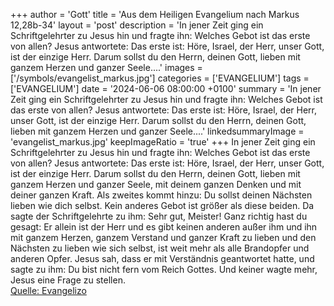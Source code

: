 +++
author = 'Gott'
title = 'Aus dem Heiligen Evangelium nach Markus 12,28b-34'
layout = 'post'
description = 'In jener Zeit ging ein Schriftgelehrter zu Jesus hin und fragte ihn: Welches Gebot ist das erste von allen? Jesus antwortete: Das erste ist: Höre, Israel, der Herr, unser Gott, ist der einzige Herr. Darum sollst du den Herrn, deinen Gott, lieben mit ganzem Herzen und ganzer Seele....'
images = ['/symbols/evangelist_markus.jpg']
categories = ['EVANGELIUM']
tags = ['EVANGELIUM']
date = '2024-06-06 08:00:00 +0100'
summary = 'In jener Zeit ging ein Schriftgelehrter zu Jesus hin und fragte ihn: Welches Gebot ist das erste von allen? Jesus antwortete: Das erste ist: Höre, Israel, der Herr, unser Gott, ist der einzige Herr. Darum sollst du den Herrn, deinen Gott, lieben mit ganzem Herzen und ganzer Seele....'
linkedsummaryImage = 'evangelist_markus.jpg'
keepImageRatio = 'true'
+++
In jener Zeit ging ein Schriftgelehrter zu Jesus hin und fragte ihn: Welches Gebot ist das erste von allen?
Jesus antwortete: Das erste ist: Höre, Israel, der Herr, unser Gott, ist der einzige Herr.
Darum sollst du den Herrn, deinen Gott, lieben mit ganzem Herzen und ganzer Seele, mit deinem ganzen Denken und mit deiner ganzen Kraft.<!--more-->
Als zweites kommt hinzu: Du sollst deinen Nächsten lieben wie dich selbst. Kein anderes Gebot ist größer als diese beiden.
Da sagte der Schriftgelehrte zu ihm: Sehr gut, Meister! Ganz richtig hast du gesagt: Er allein ist der Herr und es gibt keinen anderen außer ihm
und ihn mit ganzem Herzen, ganzem Verstand und ganzer Kraft zu lieben und den Nächsten zu lieben wie sich selbst, ist weit mehr als alle Brandopfer und anderen Opfer.
Jesus sah, dass er mit Verständnis geantwortet hatte, und sagte zu ihm: Du bist nicht fern vom Reich Gottes. Und keiner wagte mehr, Jesus eine Frage zu stellen.<br> [Quelle: Evangelizo](https://evangeliumtagfuertag.org/DE/gospel)